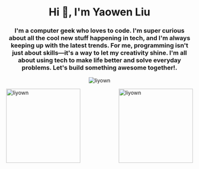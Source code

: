 
<!--
**liyown/liyown** is a ✨ _special_ ✨ repository because its `README.md` (this file) appears on your GitHub profile.

Here are some ideas to get you started:

- 🔭 I’m currently working on ...
- 🌱 I’m currently learning ...
- 👯 I’m looking to collaborate on ...
- 🤔 I’m looking for help with ...
- 💬 Ask me about ...
- 📫 How to reach me: ...
- 😄 Pronouns: ...
- ⚡ Fun fact: ...
-->
<h1 align="center">Hi 👋, I'm Yaowen Liu</h1>
<h3 align="center">I'm a computer geek who loves to code. I'm super curious about all the cool new stuff happening in tech, and I'm always keeping up with the latest trends. For me, programming isn't just about skills—it's a way to let my creativity shine. I'm all about using tech to make life better and solve everyday problems. Let's build something awesome together!.</h3>

<p align="center"> <img src="https://komarev.com/ghpvc/?username=liyown&label=Profile%20views&color=0e75b6&style=flat" alt="liyown" /> </p>

<img src="https://github-readme-stats.vercel.app/api/top-langs?username=liyown&show_icons=true&locale=en&layout=compact" alt="liyown" style="height: 200px; width: auto;"  />   <img src="https://github-readme-stats.vercel.app/api?username=liyown&show_icons=true&locale=en" alt="liyown" style="height: 200px; width: auto;float: right; " />







